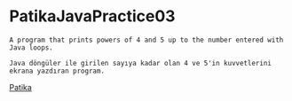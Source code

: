 # PatikaJavaPractice03
```
A program that prints powers of 4 and 5 up to the number entered with Java loops.
```

```
Java döngüler ile girilen sayıya kadar olan 4 ve 5'in kuvvetlerini ekrana yazdıran program.
```
[Patika](https://www.patika.dev)


